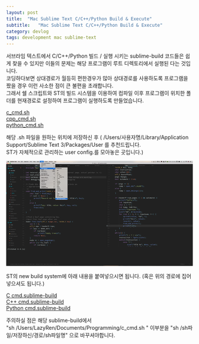 ```yaml
---
layout: post
title:  "Mac Sublime Text C/C++/Python Build & Execute"
subtitle:   "Mac Sublime Text C/C++/Python Build & Execute"
category: devlog
tags: development mac sublime-text
---
```


서브라임 텍스트에서 C/C++/Python 빌드 / 실행 시키는 sublime-build 코드들은 쉽게 찾을 수 있지만 이들의 문제는 해당 프로그램이 루트 디렉토리에서 실행된 다는 것입니다.<br>
코딩하다보면 상대경로가 월등히 편한경우가 많아 상대경로를 사용하도록 프로그램을 짰을 경우 이런 사소한 점이 큰 불편을 초래합니다.<br>
그래서 쉘 스크립트와 ST의 빌드 시스템을 이용하여 컴파일 이후 프로그램이 위치한 폴더를 현재경로로 설정하여 프로그램이 실행하도록 만들었습니다.<br>

<!--more-->

[c_cmd.sh](https://gist.github.com/LazyRen/da3cac957c5e203d99605b0815ca5ff8)<br>
[cpp_cmd.sh](https://gist.github.com/LazyRen/6e33fb372bf19c171f4b722cc2d90dd5)<br>
[python_cmd.sh](https://gist.github.com/LazyRen/4e3a89ac10dcac82ebaaadade445c659)<br>

해당 .sh 파일을 원하는 위치에 저장하신 후 ( /Users/사용자명/Library/Application Support/Sublime Text 3/Packages/User 를 추천드립니다.<br> ST가 자체적으로 관리하는 user config.를 모아놓은 곳입니다.)

![New Build System](/assets/img/docs/2018823-01.png)

ST의 new build system에 아래 내용을 붙여넣으시면 됩니다. (혹은 위의 경로에 집어넣으셔도 됩니다.)<br>

[C cmd.sublime-build](https://gist.github.com/LazyRen/ab6d6d63eb19767e6b932c47847604db)<br>
[C++ cmd.sublime-build](https://gist.github.com/LazyRen/7c85044220d324bdf405e93405b41f84)<br>
[Python cmd.sublime-build](https://gist.github.com/LazyRen/1bb565bc42560a921af3fb63300b56f8)<br>

주의하실 점은 해당 sublime-build에서<br>
"sh /Users/LazyRen/Documents/Programming/c_cmd.sh " 이부분을 "sh /sh파일/저장하신/경로/sh파일명" 으로 바꾸셔야합니다.
